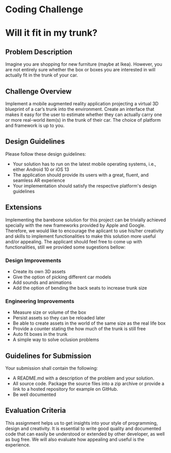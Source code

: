 # Coding Challenge

# Will it fit in my trunk? #

## Problem Description

Imagine you are shopping for new furniture (maybe at Ikea). However, you are not entirely sure whether the box or boxes you are interested in will actually fit in the trunk of your car.

## Challenge Overview

Implement a mobile augmented reality application projecting a virtual 3D blueprint of a car’s trunk into the environment. Create an interface that makes it easy for the user to estimate whether they can actually carry one or more real-world item(s) in the trunk of their car. The choice of platform and framework is up to you.

## Design Guidelines

Please follow these design guidelines:

- Your solution has to run on the latest mobile operating systems, i.e., either Android 10 or iOS 13
- The application should provide its users with a great, fluent, and seamless AR experience
- Your implementation should satisfy the respective platform's design guidelines

## Extensions

Implementing the barebone solution for this project can be trivially achieved specially with the new frameworks provided by Apple and Google. Therefore, we would like to encourage the aplicant to use his/her creativity and skills to implement functionalities to make this solution more useful and/or appealing. The applicant should feel free to come up with functionalities, still we provided some sugestions bellow:

### Design Improvements
* Create its own 3D assets
* Give the option of picking different car models
* Add sounds and animations
* Add the option of bending the back seats to increase trunk size

### Engineering Improvements
* Measure size or volume of the box
* Persist assets so they can be reloaded later
* Be able to create assets in the world of the same size as the real life box
* Provide a counter stating the how much of the trunk is still free
* Auto fit boxes in the trunk
* A simple way to solve oclusion problems

## Guidelines for Submission

Your submission shall contain the following:

- A README.md with a description of the problem and your solution.
- All source code. Package the source files into a zip archive or provide a link to a hosted repository for example on GitHub.
- Be well documented

## Evaluation Criteria

This assignment helps us to get insights into your style of programming, design and creativity. It is essential to write good quality and documented code that can easily be understood or extended by other developer, as well as bug free. We will also evaluate how appealing and useful is the experience.
